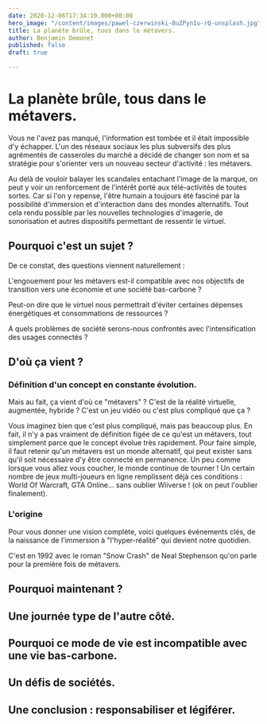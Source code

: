 ```yaml
---
date: 2020-12-06T17:34:19.000+00:00
hero_image: "/content/images/pawel-czerwinski-8uZPynIu-rQ-unsplash.jpg"
title: La planète brûle, tous dans le métavers.
author: Benjamin Demonet
published: false
draft: true

---
```

# La planète brûle, tous dans le métavers.

Vous ne l'avez pas manqué, l'information est tombée et il était impossible d'y échapper. L'un des réseaux sociaux les plus subversifs des plus agrémentés de casseroles du marché a décidé de changer son nom et sa stratégie pour s'orienter vers un nouveau secteur d'activité : les métavers.

Au delà de vouloir balayer les scandales entachant l'image de la marque, on peut y voir un renforcement de l'intérêt porté aux télé-activités de toutes sortes. Car si l'on y repense, l'être humain a toujours été fasciné par la possibilité d'immersion et d'interaction dans des mondes alternatifs. Tout cela rendu possible par les nouvelles technologies d'imagerie, de sonorisation et autres dispositifs permettant de ressentir le virtuel.

## Pourquoi c'est un sujet ?

De ce constat, des questions viennent naturellement : 

L'engouement pour les métavers est-il compatible avec nos objectifs de transition vers une économie et une société bas-carbone ? 

Peut-on dire que le virtuel nous permettrait d'éviter certaines dépenses énergétiques et consommations de ressources ?

A quels problèmes de société serons-nous confrontés avec l'intensification des usages connectés ?

## D'où ça vient ?

### Définition d'un concept en constante évolution.

Mais au fait, ça vient d'où ce "métavers" ? C'est de la réalité virtuelle, augmentée, hybride ? C'est un jeu vidéo ou c'est plus compliqué que ça ?

Vous imaginez bien que c'est plus compliqué, mais pas beaucoup plus. En fait, il n'y a pas vraiment de définition figée de ce qu'est un métavers, tout simplement parce que le concept évolue très rapidement. Pour faire simple, il faut retenir qu'un métavers est un monde alternatif, qui peut exister sans qu'il soit nécessaire d'y être connecté en permanence. Un peu comme lorsque vous allez vous coucher, le monde continue de tourner ! Un certain nombre de jeux multi-joueurs en ligne remplissent déjà ces conditions : World Of Warcraft, GTA Online... sans oublier Wiiverse ! (ok on peut l'oublier finalement).

### L'origine

Pour vous donner une vision complète, voici quelques événements clés, de la naissance de l'immersion à "l'hyper-réalité" qui devient notre quotidien.

C'est en 1992 avec le roman "Snow Crash" de Neal Stephenson qu'on parle pour la première fois de métavers.

## Pourquoi maintenant ?

## Une journée type de l'autre côté.

## Pourquoi ce mode de vie est incompatible avec une vie bas-carbone.

## Un défis de sociétés.

## Une conclusion : responsabiliser et légiférer.